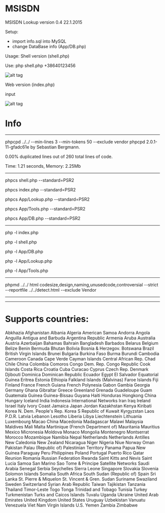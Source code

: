 # MSISDN
MSISDN Lookup version 0.4 22.1.2015


Setup:
- import info.sql into MySQL
- change DataBase info (App/DB.php)

Usage:
Shell version (shell.php)

Use: php shell.php +38640123456


![alt tag](http://shrani.si/f/3p/TQ/1tinqk7A/shell.jpg)

Web version (index.php)

input 


![alt tag](http://shrani.si/f/W/lo/3p4Zcj0G/web.jpg)


# Info
--------------------------------------------------------------
phpcpd ../../ --min-lines 3 --min-tokens 50 --exclude vendor
phpcpd 2.0.1-11-gfadc61e by Sebastian Bergmann.

0.00% duplicated lines out of 260 total lines of code.

Time: 1.21 seconds, Memory: 2.25Mb


--------------------------------------------------------------

phpcs shell.php --standard=PSR2

phpcs index.php --standard=PSR2

phpcs App/Lookup.php --standard=PSR2

phpcs App/Tools.php --standard=PSR2

phpcs App/DB.php --standard=PSR2


--------------------------------------------------------------

php -l index.php

php -l shell.php

php -l App/DB.php

php -l App/Lookup.php

php -l App/Tools.php


--------------------------------------------------------------

phpmd ../../ html codesize,design,naming,unusedcode,controversial --strict --reportfile ../../detect.html --exclude Vendor 


--------------------------------------------------------------

--------------------------------------------------------------
# Supports countries:
Abkhazia
Afghanistan
Albania
Algeria
American Samoa
Andorra
Angola
Anguilla
Antigua and Barbuda
Argentina Republic
Armenia
Aruba
Australia
Austria
Azerbaijan
Bahamas
Bahrain
Bangladesh
Barbados
Belarus
Belgium
Belize
Benin
Bermuda
Bhutan
Bolivia
Bosnia & Herzegov.
Botswana
Brazil
British Virgin Islands
Brunei
Bulgaria
Burkina Faso
Burma
Burundi
Cambodia
Cameroon
Canada
Cape Verde
Cayman Islands
Central African Rep.
Chad
Chile
China
Colombia
Comoros
Congo Dem. Rep.
Congo Republic
Cook Islands
Costa Rica
Croatia
Cuba
Curacao
Cyprus
Czech Rep.
Denmark
Djibouti
Dominica
Dominican Republic
Ecuador
Egypt
El Salvador
Equatorial Guinea
Eritrea
Estonia
Ethiopia
Falkland Islands (Malvinas)
Faroe Islands
Fiji
Finland
France
French Guiana
French Polynesia
Gabon
Gambia
Georgia
Germany
Ghana
Gibraltar
Greece
Greenland
Grenada
Guadeloupe
Guam
Guatemala
Guinea
Guinea-Bissau
Guyana
Haiti
Honduras
Hongkong China
Hungary
Iceland
India
Indonesia
International Networks
Iran
Iraq
Ireland
Israel
Italy
Ivory Coast
Jamaica
Japan
Jordan
Kazakhstan
Kenya
Kiribati
Korea N. Dem. People's Rep.
Korea S Republic of
Kuwait
Kyrgyzstan
Laos P.D.R.
Latvia
Lebanon
Lesotho
Liberia
Libya
Liechtenstein
Lithuania
Luxembourg
Macao China
Macedonia
Madagascar
Malawi
Malaysia
Maldives
Mali
Malta
Martinique (French Department of)
Mauritania
Mauritius
Mexico
Micronesia
Moldova
Monaco
Mongolia
Montenegro
Montserrat
Morocco
Mozambique
Namibia
Nepal
Netherlands
Netherlands Antilles
New Caledonia
New Zealand
Nicaragua
Niger
Nigeria
Niue
Norway
Oman
Pakistan
Palau (Republic of)
Palestinian Territory
Panama
Papua New Guinea
Paraguay
Peru
Philippines
Poland
Portugal
Puerto Rico
Qatar
Reunion
Romania
Russian Federation
Rwanda
Saint Kitts and Nevis
Saint Lucia
Samoa
San Marino
Sao Tome & Principe
Satellite Networks
Saudi Arabia
Senegal
Serbia
Seychelles
Sierra Leone
Singapore
Slovakia
Slovenia
Solomon Islands
Somalia
South Africa
South Sudan (Republic of)
Spain
Sri Lanka
St. Pierre & Miquelon
St. Vincent & Gren.
Sudan
Suriname
Swaziland
Sweden
Switzerland
Syrian Arab Republic
Taiwan
Tajikistan
Tanzania
Thailand
Timor-Leste
Togo
Tonga
Trinidad and Tobago
Tunisia
Turkey
Turkmenistan
Turks and Caicos Islands
Tuvalu
Uganda
Ukraine
United Arab Emirates
United Kingdom
United States
Uruguay
Uzbekistan
Vanuatu
Venezuela
Viet Nam
Virgin Islands U.S.
Yemen
Zambia
Zimbabwe 